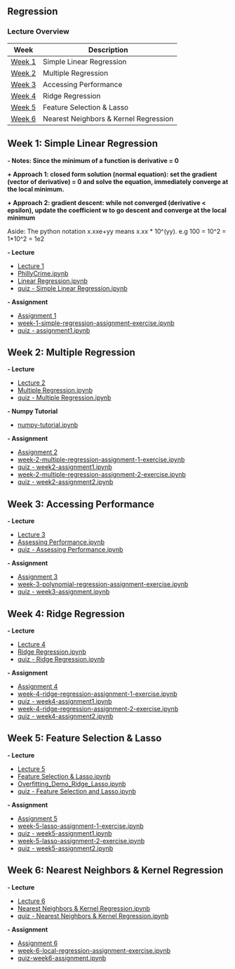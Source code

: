 Regression
---

### Lecture Overview

| Week | Description |
|--------------------------------------------------------------------------------------------------------------|-------------------------------------------------------------------------------------------------------------------------------------------------------------------|
| [Week 1](https://github.com/tuanavu/coursera-university-of-washington/tree/master/machine_learning/2_regression#week-1-simple-linear-regression) | Simple Linear Regression |
| [Week 2](https://github.com/tuanavu/coursera-university-of-washington/tree/master/machine_learning/2_regression#week-2-multiple-regression) | Multiple Regression |
| [Week 3](https://github.com/tuanavu/coursera-university-of-washington/tree/master/machine_learning/2_regression#week-3-accessing-performance) | Accessing Performance |
| [Week 4](https://github.com/tuanavu/coursera-university-of-washington/tree/master/machine_learning/2_regression#week-4-ridge-regression) | Ridge Regression |
| [Week 5](https://github.com/tuanavu/coursera-university-of-washington/tree/master/machine_learning/2_regression#week-5-feature-selection--lasso) | Feature Selection & Lasso |
| [Week 6](https://github.com/tuanavu/coursera-university-of-washington/tree/master/machine_learning/2_regression#week-6-nearest-neighbors--kernel-regression) | Nearest Neighbors & Kernel Regression |


## Week 1: Simple Linear Regression

**- Notes: Since the minimum of a function is derivative = 0**

**+ Approach 1: closed form solution (normal equation): set the gradient (vector of derivative) = 0 and solve the equation, immediately converge at the local minimum.**

**+ Approach 2: gradient descent: while not converged (derivative &lt; epsilon), update the coefficient w to go descent and converge at the local minimum**

Aside: The python notation x.xxe+yy means x.xx * 10^(yy). e.g 100 = 10^2 = 1*10^2 = 1e2

**- Lecture**

- [Lecture 1](https://github.com/tuanavu/coursera-university-of-washington/tree/master/machine_learning/2_regression/lecture/week1)
- [PhillyCrime.ipynb](http://nbviewer.jupyter.org/github/tuanavu/coursera-university-of-washington/blob/master/machine_learning/2_regression/lecture/week1/PhillyCrime.ipynb)
- [Linear Regression.ipynb](http://nbviewer.jupyter.org/github/tuanavu/coursera-university-of-washington/blob/master/machine_learning/2_regression/lecture/week1/Linear%20Regression.ipynb)
- [quiz - Simple Linear Regression.ipynb](http://nbviewer.jupyter.org/github/tuanavu/coursera-university-of-washington/blob/master/machine_learning/2_regression/lecture/week1/quiz%20-%20Simple%20Linear%20Regression.ipynb)

**- Assignment**

- [Assignment 1](https://github.com/tuanavu/coursera-university-of-washington/tree/master/machine_learning/2_regression/assignment/week1)
- [week-1-simple-regression-assignment-exercise.ipynb](http://nbviewer.jupyter.org/github/tuanavu/coursera-university-of-washington/blob/master/machine_learning/2_regression/assignment/week1/week-1-simple-regression-assignment-exercise.ipynb)
- [quiz - assignment1.ipynb](http://nbviewer.jupyter.org/github/tuanavu/coursera-university-of-washington/blob/master/machine_learning/2_regression/assignment/week1/quiz%20-%20assignment1.ipynb)


## Week 2: Multiple Regression

**- Lecture**

- [Lecture 2](https://github.com/tuanavu/coursera-university-of-washington/blob/master/machine_learning/2_regression/lecture/week2/week2_multipleregression-annotated.pdf)
- [Multiple Regression.ipynb](http://nbviewer.ipython.org/github/tuanavu/coursera-university-of-washington/blob/master/machine_learning/2_regression/lecture/week2/Multiple%20Regression.ipynb)
- [quiz - Multiple Regression.ipynb](http://nbviewer.ipython.org/github/tuanavu/coursera-university-of-washington/blob/master/machine_learning/2_regression/lecture/week2/quiz%20-%20Multiple%20Regression.ipynb)

**- Numpy Tutorial**

- [numpy-tutorial.ipynb](http://nbviewer.ipython.org/github/tuanavu/coursera-university-of-washington/blob/master/machine_learning/2_regression/assignment/week2/numpy-tutorial.ipynb)

**- Assignment**

- [Assignment 2](https://github.com/tuanavu/coursera-university-of-washington/tree/master/machine_learning/2_regression/assignment/week2)
- [week-2-multiple-regression-assignment-1-exercise.ipynb](http://nbviewer.ipython.org/github/tuanavu/coursera-university-of-washington/blob/master/machine_learning/2_regression/assignment/week2/week-2-multiple-regression-assignment-1-exercise.ipynb)
- [quiz - week2-assignment1.ipynb](http://nbviewer.ipython.org/github/tuanavu/coursera-university-of-washington/blob/master/machine_learning/2_regression/assignment/week2/quiz%20-%20week2-assignment1.ipynb)
- [week-2-multiple-regression-assignment-2-exercise.ipynb](http://nbviewer.ipython.org/github/tuanavu/coursera-university-of-washington/blob/master/machine_learning/2_regression/assignment/week2/week-2-multiple-regression-assignment-2-exercise.ipynb)
- [quiz - week2-assignment2.ipynb](http://nbviewer.ipython.org/github/tuanavu/coursera-university-of-washington/blob/master/machine_learning/2_regression/assignment/week2/quiz%20-%20week2-assignment2.ipynb)


## Week 3: Accessing Performance

**- Lecture**

- [Lecture 3](https://github.com/tuanavu/coursera-university-of-washington/tree/master/machine_learning/2_regression/lecture/week3)
- [Assessing Performance.ipynb](http://nbviewer.ipython.org/github/tuanavu/coursera-university-of-washington/blob/master/machine_learning/2_regression/lecture/week3/Assessing%20Performance.ipynb)
- [quiz - Assessing Performance.ipynb](http://nbviewer.ipython.org/github/tuanavu/coursera-university-of-washington/blob/master/machine_learning/2_regression/lecture/week3/quiz%20-%20Assessing%20Performance.ipynb)

**- Assignment**

- [Assignment 3](https://github.com/tuanavu/coursera-university-of-washington/tree/master/machine_learning/2_regression/assignment/week3)
- [week-3-polynomial-regression-assignment-exercise.ipynb](http://nbviewer.ipython.org/github/tuanavu/coursera-university-of-washington/blob/master/machine_learning/2_regression/assignment/week3/week-3-polynomial-regression-assignment-exercise.ipynb)
- [quiz - week3-assignment.ipynb](http://nbviewer.ipython.org/github/tuanavu/coursera-university-of-washington/blob/master/machine_learning/2_regression/assignment/week3/quiz%20-%20week3-assignment.ipynb)


## Week 4: Ridge Regression

**- Lecture**

- [Lecture 4](https://github.com/tuanavu/coursera-university-of-washington/tree/master/machine_learning/2_regression/lecture/week4)
- [Ridge Regression.ipynb](http://nbviewer.jupyter.org/github/tuanavu/coursera-university-of-washington/blob/master/machine_learning/2_regression/lecture/week4/Ridge%20Regression.ipynb)
- [quiz - Ridge Regression.ipynb](http://nbviewer.jupyter.org/github/tuanavu/coursera-university-of-washington/blob/master/machine_learning/2_regression/lecture/week4/quiz%20-%20Ridge%20Regression.ipynb)

**- Assignment**

- [Assignment 4](https://github.com/tuanavu/coursera-university-of-washington/tree/master/machine_learning/2_regression/assignment/week4)
- [week-4-ridge-regression-assignment-1-exercise.ipynb](http://nbviewer.jupyter.org/github/tuanavu/coursera-university-of-washington/blob/master/machine_learning/2_regression/assignment/week4/week-4-ridge-regression-assignment-1-exercise.ipynb)
- [quiz - week4-assignment1.ipynb](http://nbviewer.jupyter.org/github/tuanavu/coursera-university-of-washington/blob/master/machine_learning/2_regression/assignment/week4/quiz%20-%20week4-assignment1.ipynb)
- [week-4-ridge-regression-assignment-2-exercise.ipynb](http://nbviewer.jupyter.org/github/tuanavu/coursera-university-of-washington/blob/master/machine_learning/2_regression/assignment/week4/week-4-ridge-regression-assignment-2-exercise.ipynb)
- [quiz - week4-assignment2.ipynb](http://nbviewer.jupyter.org/github/tuanavu/coursera-university-of-washington/blob/master/machine_learning/2_regression/assignment/week4/quiz%20-%20week4-assignment2.ipynb)


## Week 5: Feature Selection & Lasso

**- Lecture**

- [Lecture 5](https://github.com/tuanavu/coursera-university-of-washington/tree/master/machine_learning/2_regression/lecture/week5)
- [Feature Selection & Lasso.ipynb](http://nbviewer.jupyter.org/github/tuanavu/coursera-university-of-washington/blob/master/machine_learning/2_regression/lecture/week5/Feature%20Selection%20%26%20Lasso.ipynb)
- [Overfitting_Demo_Ridge_Lasso.ipynb](http://nbviewer.jupyter.org/github/tuanavu/coursera-university-of-washington/blob/master/machine_learning/2_regression/lecture/week5/Overfitting_Demo_Ridge_Lasso.ipynb)
- [quiz - Feature Selection and Lasso.ipynb](http://nbviewer.jupyter.org/github/tuanavu/coursera-university-of-washington/blob/master/machine_learning/2_regression/lecture/week5/quiz%20-%20Feature%20Selection%20and%20Lasso.ipynb)

**- Assignment**

- [Assignment 5](https://github.com/tuanavu/coursera-university-of-washington/tree/master/machine_learning/2_regression/assignment/week5)
- [week-5-lasso-assignment-1-exercise.ipynb](http://nbviewer.jupyter.org/github/tuanavu/coursera-university-of-washington/blob/master/machine_learning/2_regression/assignment/week5/week-5-lasso-assignment-1-exercise.ipynb)
- [quiz - week5-assignment1.ipynb](http://nbviewer.jupyter.org/github/tuanavu/coursera-university-of-washington/blob/master/machine_learning/2_regression/assignment/week5/quiz%20-%20week5-assignment1.ipynb)
- [week-5-lasso-assignment-2-exercise.ipynb](http://nbviewer.jupyter.org/github/tuanavu/coursera-university-of-washington/blob/master/machine_learning/2_regression/assignment/week5/week-5-lasso-assignment-2-exercise.ipynb)
- [quiz - week5-assignment2.ipynb](http://nbviewer.jupyter.org/github/tuanavu/coursera-university-of-washington/blob/master/machine_learning/2_regression/assignment/week5/quiz%20-%20week5-assignment2.ipynb)


## Week 6: Nearest Neighbors & Kernel Regression

**- Lecture**

- [Lecture 6](https://github.com/tuanavu/coursera-university-of-washington/tree/master/machine_learning/2_regression/lecture/week6)
- [Nearest Neighbors & Kernel Regression.ipynb](http://nbviewer.jupyter.org/github/tuanavu/coursera-university-of-washington/blob/master/machine_learning/2_regression/lecture/week6/Nearest%20Neighbors%20%26%20Kernel%20Regression.ipynb)
- [quiz - Nearest Neighbors & Kernel Regression.ipynb](http://nbviewer.jupyter.org/github/tuanavu/coursera-university-of-washington/blob/master/machine_learning/2_regression/lecture/week6/quiz%20-%20Nearest%20Neighbors%20%26%20Kernel%20Regression.ipynb)

**- Assignment**

- [Assignment 6](https://github.com/tuanavu/coursera-university-of-washington/tree/master/machine_learning/2_regression/assignment/week6)
- [week-6-local-regression-assignment-exercise.ipynb](http://nbviewer.jupyter.org/github/tuanavu/coursera-university-of-washington/blob/master/machine_learning/2_regression/assignment/week6/week-6-local-regression-assignment-exercise.ipynb)
- [quiz-week6-assignment.ipynb](http://nbviewer.jupyter.org/github/tuanavu/coursera-university-of-washington/blob/master/machine_learning/2_regression/assignment/week6/quiz-week6-assignment.ipynb)

